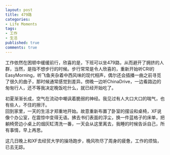 ```yaml
---
layout: post
title: 479路
categories:
- Life Moments
tags:
- 工作
- 生活
published: true
comments: true
---
```

<p><p>工作依然在困顿中缓缓前行，欣喜的是，下班可以坐479路，从而避开了拥挤的人群，当然，是指不想步行的时候。步行常常是令人欣喜的，重新开始听CRI的EasyMorning，听飞鱼夹杂着中西风味的现代相声，偶尔还会插播一曲之前寻觅了很久的曲子，那时候通常感觉到差异。傍晚一边听ChinaDrive，一边看路边的匆匆行人，还不等我决定晚饭吃什么，就已经开始吃了。</p>
<p>初夏渐渐长成，空气在流动中嘲讽着脆弱的神经。我见过有人大口大口的喘气，也有些人，不住的擦汗。<br />回到家里，一天的生活才郑重地开始。故意重新布置了卧室的摆设和桌椅，XF说像个办公室，在震惊中变得无语。拂去书们表面的浮尘，换一件蓝格子的床单，把躺椅旁边小桌上的烟灰缸清洗一番，一天会从这里离去，我睡的时候告诉自己，所有事情，早上再思。</p>
<p>这几日晚上和XF去经贸大学的操场跑步，晚风吹尽了周身的疲惫，工作的烦恼，已去无踪。</p></p>
